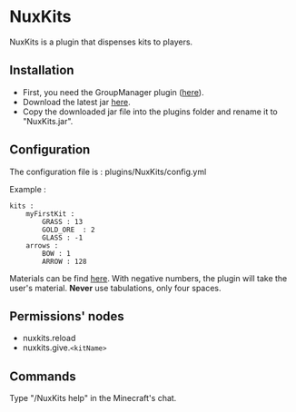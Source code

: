 NuxKits
=======

NuxKits is a plugin that dispenses kits to players.

Installation
------------

* First, you need the GroupManager plugin ([here](http://forums.bukkit.org/threads/326-490.4723/)).
* Download the latest jar [here](https://github.com/N4th4/NuxKits/downloads).
* Copy the downloaded jar file into the plugins folder and rename it to "NuxKits.jar".

Configuration
-------------

The configuration file is : plugins/NuxKits/config.yml

Example :

    kits :
        myFirstKit :
            GRASS : 13
            GOLD_ORE  : 2
            GLASS : -1    
        arrows : 
            BOW : 1
            ARROW : 128

Materials can be find [here](http://jd.bukkit.org/apidocs/org/bukkit/Material.html). With negative numbers, the plugin will take the user's material. __Never__ use tabulations, only four spaces.

Permissions' nodes
------------------

* nuxkits.reload
* nuxkits.give.`<kitName>`

Commands
--------

Type "/NuxKits help" in the Minecraft's chat.
